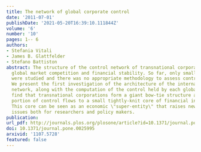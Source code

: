 ```yaml
---
title: The network of global corporate control
date: '2011-07-01'
publishDate: '2021-05-20T16:39:10.111844Z'
volume: '6'
number: '10'
pages: 1-- 6
authors:
- Stefania Vitali
- James B. Glattfelder
- Stefano Battiston
abstract: The structure of the control network of transnational corporations affects
  global market competition and financial stability. So far, only small national samples
  were studied and there was no appropriate methodology to assess control globally.
  We present the first investigation of the architecture of the international ownership
  network, along with the computation of the control held by each global player. We
  find that transnational corporations form a giant bow-tie structure and that a large
  portion of control flows to a small tightly-knit core of financial institutions.
  This core can be seen as an economic \"super-entity\" that raises new important
  issues both for researchers and policy makers.
publication:
url_pdf: http://journals.plos.org/plosone/article?id=10.1371/journal.pone.0025995
doi: 10.1371/journal.pone.0025995
arxivid: '1107.5728'
featured: false
---
```

